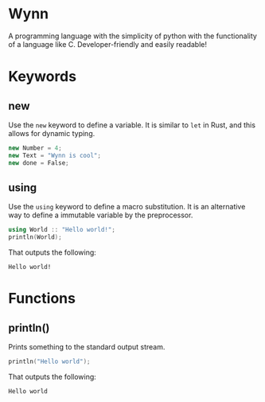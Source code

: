 # Wynn
A programming language with the simplicity of python with the functionality of a language like C. Developer-friendly and easily readable! 

# Keywords

## new
Use the `new` keyword to define a variable. It is similar to `let` in Rust, and this allows for dynamic typing.
```cpp
new Number = 4;
new Text = "Wynn is cool";
new done = False;
```


## using
Use the `using` keyword to define a macro substitution. It is an alternative way to define a immutable variable by the preprocessor.
```cpp
using World :: "Hello world!";
println(World);
```
That outputs the following:
```
Hello world!
```

# Functions
## println()
Prints something to the standard output stream.
```cpp
println("Hello world");
```
That outputs the following:
```
Hello world
```

